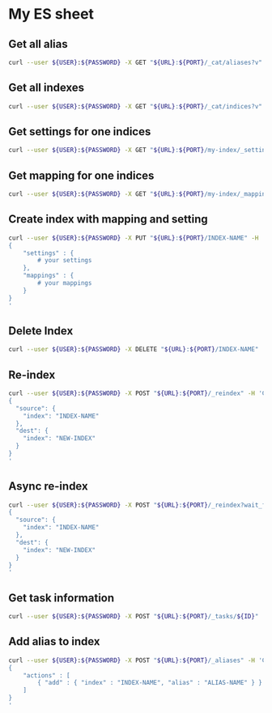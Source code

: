 # My ES sheet 

## Get all alias
```bash
curl --user ${USER}:${PASSWORD} -X GET "${URL}:${PORT}/_cat/aliases?v"
``` 

## Get all indexes
```bash
curl --user ${USER}:${PASSWORD} -X GET "${URL}:${PORT}/_cat/indices?v"
```

## Get settings for one indices
```bash
curl --user ${USER}:${PASSWORD} -X GET "${URL}:${PORT}/my-index/_settings"
```

## Get mapping for one indices
```bash
curl --user ${USER}:${PASSWORD} -X GET "${URL}:${PORT}/my-index/_mappings"
```

## Create index with mapping and setting
```bash
curl --user ${USER}:${PASSWORD} -X PUT "${URL}:${PORT}/INDEX-NAME" -H 'Content-Type: application/json' -d'
{
    "settings" : {
        # your settings
    },
    "mappings" : {
        # your mappings
    }
}
'
```

## Delete Index
```bash
curl --user ${USER}:${PASSWORD} -X DELETE "${URL}:${PORT}/INDEX-NAME"
```

## Re-index 
```bash
curl --user ${USER}:${PASSWORD} -X POST "${URL}:${PORT}/_reindex" -H 'Content-Type: application/json' -d'
{
  "source": {
    "index": "INDEX-NAME"
  },
  "dest": {
    "index": "NEW-INDEX"
  }
}
'
```

## Async re-index
```bash
curl --user ${USER}:${PASSWORD} -X POST "${URL}:${PORT}/_reindex?wait_for_completion=false" -H 'Content-Type: application/json' -d'
{
  "source": {
    "index": "INDEX-NAME"
  },
  "dest": {
    "index": "NEW-INDEX"
  }
}
'
```

## Get task information
```bash
curl --user ${USER}:${PASSWORD} -X POST "${URL}:${PORT}/_tasks/${ID}"
```

## Add alias to index
```bash
curl --user ${USER}:${PASSWORD} -X POST "${URL}:${PORT}/_aliases" -H 'Content-Type: application/json' -d'
{
    "actions" : [
        { "add" : { "index" : "INDEX-NAME", "alias" : "ALIAS-NAME" } }
    ]
}
'
```
